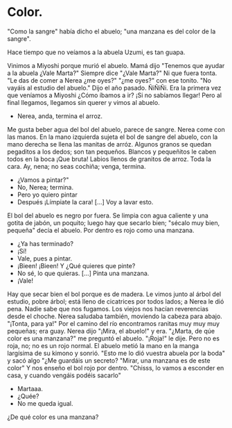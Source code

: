 # Color.

"Como la sangre" había dicho el abuelo; "una manzana es del color de la sangre".

Hace tiempo que no veíamos a la abuela Uzumi, es tan guapa. 

Vinimos a Miyoshi porque murió el abuelo. Mamá dijo "Tenemos que ayudar a la abuela ¿Vale Marta?" Siempre dice "¿Vale Marta?" Ni que fuera tonta. "Le das de comer a Nerea ¿me oyes?" "¿me oyes?" con ese tonito. "No vayáis al estudio del abuelo." Dijo el año pasado. ÑiÑiÑi. Era la primera vez que veníamos a Miyoshi ¿Cómo íbamos a ir? ¡Si no sabíamos llegar! Pero al final llegamos, llegamos sin querer y vimos al abuelo. 

- Nerea, anda, termina el arroz. 

Me gusta beber agua del bol del abuelo, parece de sangre. Nerea come con las manos. En la mano izquierda sujeta el bol de sangre del abuelo, con la mano derecha se llena las manitas de arróz. Algunos granos se quedan pegaditos a los dedos; son tan pequeños. Blancos y pequeñitos le caben todos en la boca ¡Que bruta! Labios llenos de granitos de arroz. Toda la cara. Ay, nena; no seas cochiña; venga, termina. 

- ¿Vamos a pintar?"
- No, Nerea; termina. 
- Pero yo quiero pintar
- Después ¡Límpiate la cara! [...] Voy a lavar esto.

El bol del abuelo es negro por fuera. Se limpia con agua caliente y una gotita de jabón, un poquito; luego hay que secarlo bien; "sécalo muy bien, pequeña" decía el abuelo. Por dentro es rojo como una manzana.

- ¿Ya has terminado?
- ¡Sí!
- Vale, pues a pintar.
- ¡Bieen! ¡Bieen! Y ¿Qué quieres que pinte?
- No sé, lo que quieras. [...] Pinta una manzana.
- ¡Vale!

Hay que secar bien el bol porque es de madera. Le vimos junto al árbol del estudio, pobre árbol; está lleno de cicatrices por todos lados; a Nerea le dió pena. Nadie sabe que nos fugamos. Los viejos nos hacían reverencias desde el choche. Nerea saludaba también, moviendo la cabeza para abajo. "¡Tonta, para ya!" Por el camino del río encontramos ranitas muy muy muy pequeñas; era guay. Nerea dijo "¡Mira, el abuelo!" y era. "¿Marta, de qúe color es una manzana?" me preguntó el abuelo. "¡Roja!" le dije. Pero no es roja, no; no es un rojo normal. El abuelo metió la mano en la manga largísima de su kimono y sonrió. "Esto me lo dió vuestra abuela por la boda" y sacó algo "¿Me guardáis un secreto? "Mirar, una manzana es de este color" Y nos enseño el bol rojo por dentro. "Chisss, lo vamos a esconder en casa, y cuando vengáis podéis sacarlo"

- Martaaa.
- ¿Quée?
- No me queda igual.

¿De qué color es una manzana? 


